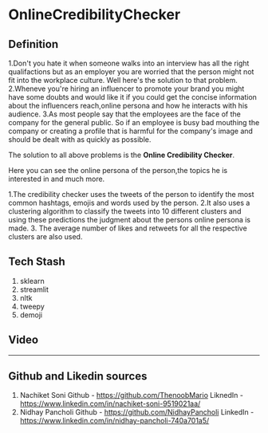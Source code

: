 # OnlineCredibilityChecker


## Definition ##
1.Don't you hate it when someone walks into an interview has all the right qualifactions but as an employer you are worried that the
person might not fit into the workplace culture. Well here's the solution to that problem.
2.Wheneve you're hiring an influencer to promote your brand you might have some doubts and would like it if you could get the concise information
about the influencers reach,online persona and how he interacts with his audience.
3.As most people say that the employees are the face of the company for the general public. So if an employee is 
busy bad mouthing the company or creating a profile that is harmful for the company's image and should be dealt with as quickly as possible.

The solution to all above problems is the **Online Credibility Checker**.

Here you can see the online persona of the person,the topics he is interested in and much more.

1.The credibility checker uses the tweets of the person to identify the most common hashtags, emojis and words used by the person.
2.It also uses a clustering algorithm to classify the tweets into 10 different clusters and using these predictions the judgment about the 
  persons online persona is made.
3. The average number of likes and retweets for all the respective clusters are also used.



## Tech Stash ##

1. sklearn
2. streamlit
3. nltk
4. tweepy
5. demoji

## Video ##

_____________________________________________



## Github and Likedin sources ##

1. Nachiket Soni
  Github - https://github.com/ThenoobMario
  LiknedIn - https://www.linkedin.com/in/nachiket-soni-9519021aa/
2. Nidhay Pancholi
  Github - https://github.com/NidhayPancholi
  LinkedIn - https://www.linkedin.com/in/nidhay-pancholi-740a701a5/

